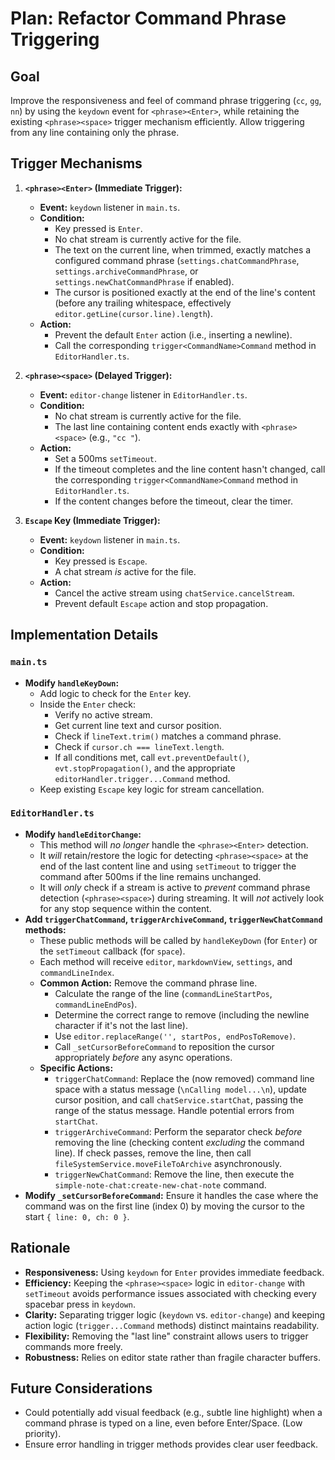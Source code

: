 # Plan: Refactor Command Phrase Triggering

## Goal

Improve the responsiveness and feel of command phrase triggering (`cc`, `gg`, `nn`) by using the `keydown` event for `<phrase><Enter>`, while retaining the existing `<phrase><space>` trigger mechanism efficiently. Allow triggering from any line containing only the phrase.

## Trigger Mechanisms

1.  **`<phrase><Enter>` (Immediate Trigger):**
    *   **Event:** `keydown` listener in `main.ts`.
    *   **Condition:**
        *   Key pressed is `Enter`.
        *   No chat stream is currently active for the file.
        *   The text on the current line, when trimmed, exactly matches a configured command phrase (`settings.chatCommandPhrase`, `settings.archiveCommandPhrase`, or `settings.newChatCommandPhrase` if enabled).
        *   The cursor is positioned exactly at the end of the line's content (before any trailing whitespace, effectively `editor.getLine(cursor.line).length`).
    *   **Action:**
        *   Prevent the default `Enter` action (i.e., inserting a newline).
        *   Call the corresponding `trigger<CommandName>Command` method in `EditorHandler.ts`.

2.  **`<phrase><space>` (Delayed Trigger):**
    *   **Event:** `editor-change` listener in `EditorHandler.ts`.
    *   **Condition:**
        *   No chat stream is currently active for the file.
        *   The last line containing content ends exactly with `<phrase><space>` (e.g., `"cc "`).
    *   **Action:**
        *   Set a 500ms `setTimeout`.
        *   If the timeout completes and the line content hasn't changed, call the corresponding `trigger<CommandName>Command` method in `EditorHandler.ts`.
        *   If the content changes before the timeout, clear the timer.

3.  **`Escape` Key (Immediate Trigger):**
    *   **Event:** `keydown` listener in `main.ts`.
    *   **Condition:**
        *   Key pressed is `Escape`.
        *   A chat stream *is* active for the file.
    *   **Action:**
        *   Cancel the active stream using `chatService.cancelStream`.
        *   Prevent default `Escape` action and stop propagation.

## Implementation Details

### `main.ts`

*   **Modify `handleKeyDown`:**
    *   Add logic to check for the `Enter` key.
    *   Inside the `Enter` check:
        *   Verify no active stream.
        *   Get current line text and cursor position.
        *   Check if `lineText.trim()` matches a command phrase.
        *   Check if `cursor.ch === lineText.length`.
        *   If all conditions met, call `evt.preventDefault()`, `evt.stopPropagation()`, and the appropriate `editorHandler.trigger...Command` method.
    *   Keep existing `Escape` key logic for stream cancellation.

### `EditorHandler.ts`

*   **Modify `handleEditorChange`:**
    *   This method will *no longer* handle the `<phrase><Enter>` detection.
    *   It *will* retain/restore the logic for detecting `<phrase><space>` at the end of the last content line and using `setTimeout` to trigger the command after 500ms if the line remains unchanged.
    *   It will *only* check if a stream is active to *prevent* command phrase detection (`<phrase><space>`) during streaming. It will *not* actively look for any stop sequence within the content.
*   **Add `triggerChatCommand`, `triggerArchiveCommand`, `triggerNewChatCommand` methods:**
    *   These public methods will be called by `handleKeyDown` (for `Enter`) or the `setTimeout` callback (for `space`).
    *   Each method will receive `editor`, `markdownView`, `settings`, and `commandLineIndex`.
    *   **Common Action:** Remove the command phrase line.
        *   Calculate the range of the line (`commandLineStartPos`, `commandLineEndPos`).
        *   Determine the correct range to remove (including the newline character if it's not the last line).
        *   Use `editor.replaceRange('', startPos, endPosToRemove)`.
        *   Call `_setCursorBeforeCommand` to reposition the cursor appropriately *before* any async operations.
    *   **Specific Actions:**
        *   `triggerChatCommand`: Replace the (now removed) command line space with a status message (`\nCalling model...\n`), update cursor position, and call `chatService.startChat`, passing the range of the status message. Handle potential errors from `startChat`.
        *   `triggerArchiveCommand`: Perform the separator check *before* removing the line (checking content *excluding* the command line). If check passes, remove the line, then call `fileSystemService.moveFileToArchive` asynchronously.
        *   `triggerNewChatCommand`: Remove the line, then execute the `simple-note-chat:create-new-chat-note` command.
*   **Modify `_setCursorBeforeCommand`:** Ensure it handles the case where the command was on the first line (index 0) by moving the cursor to the start `{ line: 0, ch: 0 }`.

## Rationale

*   **Responsiveness:** Using `keydown` for `Enter` provides immediate feedback.
*   **Efficiency:** Keeping the `<phrase><space>` logic in `editor-change` with `setTimeout` avoids performance issues associated with checking every spacebar press in `keydown`.
*   **Clarity:** Separating trigger logic (`keydown` vs. `editor-change`) and keeping action logic (`trigger...Command` methods) distinct maintains readability.
*   **Flexibility:** Removing the "last line" constraint allows users to trigger commands more freely.
*   **Robustness:** Relies on editor state rather than fragile character buffers.

## Future Considerations

*   Could potentially add visual feedback (e.g., subtle line highlight) when a command phrase is typed on a line, even before Enter/Space. (Low priority).
*   Ensure error handling in trigger methods provides clear user feedback.
